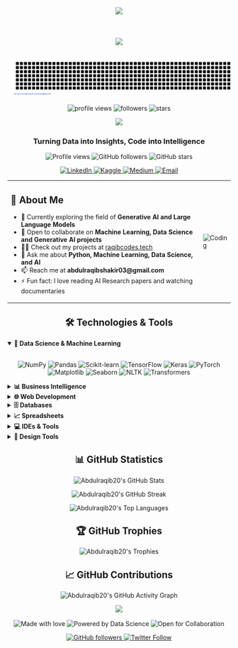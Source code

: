 <div align="center">
  <img src="https://readme-typing-svg.herokuapp.com/?lines=👋+Hi+there!+I'm+Abdulraqib+Omotosho;Welcome+to+my+GitHub+Profile!&font=Architects+Daughter&center=true&width=650&height=120&color=3EA84D&vCenter=true&size=45&duration=4000&pause=1000">
</div>

<h1 align="center">
  <a href="https://git.io/typing-svg">
    <img src="https://readme-typing-svg.herokuapp.com/?lines=I'm+a+Data+Scientist;I'm+a+Machine+Learning+Engineer;I'm+a+Generative+AI+Engineer;&center=true&size=30&width=800&duration=4000&pause=1000&color=F75C7E&background=FFFFFF00">
  </a>
</h1>

![gitartwork](gitartwork.svg)


<p align="center">
  <img src="https://komarev.com/ghpvc/?username=Abdulraqib20&label=Profile%20views&color=0e75b6&style=flat" alt="profile views" />
  <img src="https://img.shields.io/github/followers/Abdulraqib20?label=Followers&style=social" alt="followers" />
  <img src="https://img.shields.io/github/stars/Abdulraqib20?label=Stars&style=social" alt="stars" />
</p>

<div align="center">
  <img src="https://user-images.githubusercontent.com/74038190/212284115-f47cd8ff-2ffb-4b04-b5bf-4d1c14c0247f.gif" width="400">
</div>



<h3 align="center">Turning Data into Insights, Code into Intelligence</h3>

<p align="center">
  <img src="https://komarev.com/ghpvc/?username=abdulraqib20&label=Profile%20views&color=0e75b6&style=flat" alt="Profile views">
  <img src="https://img.shields.io/github/followers/Abdulraqib20?label=Followers&style=social" alt="GitHub followers">
  <img src="https://img.shields.io/github/stars/Abdulraqib20?label=Stars&style=social" alt="GitHub stars">
</p>

<p align="center">
  <a href="https://linkedin.com/in/abdulraqib-omotosho" target="_blank">
    <img src="https://img.shields.io/badge/-LinkedIn-0077B5?style=for-the-badge&logo=linkedin&logoColor=white" alt="LinkedIn">
  </a>
  <a href="https://kaggle.com/abdulraqib-omotosho" target="_blank">
    <img src="https://img.shields.io/badge/-Kaggle-20BEFF?style=for-the-badge&logo=kaggle&logoColor=white" alt="Kaggle">
  </a>
  <a href="https://medium.com/@abdulraqibshakir03" target="_blank">
    <img src="https://img.shields.io/badge/-Medium-12100E?style=for-the-badge&logo=medium&logoColor=white" alt="Medium">
  </a>
  <a href="mailto:abdulraqibshakir03@gmail.com">
    <img src="https://img.shields.io/badge/-Email-D14836?style=for-the-badge&logo=gmail&logoColor=white" alt="Email">
  </a>
</p>

<table align="center">
  <tr>
    <td>
      <h2>🚀 About Me</h2>
      <ul>
        <li>🔭 Currently exploring the field of <strong>Generative AI and Large Language Models</strong></li>
        <li>👯 Open to collaborate on <strong>Machine Learning, Data Science and Generative AI projects</strong></li>
        <li>👨‍💻 Check out my projects at <a href="https://raqibcodes.tech">raqibcodes.tech</a></li>
        <li>💬 Ask me about <strong>Python, Machine Learning, Data Science, and AI</strong></li>
        <li>📫 Reach me at <strong>abdulraqibshakir03@gmail.com</strong></li>
        <li>⚡ Fun fact: I love reading AI Research papers and watching documentaries</li>
      </ul>
    </td>
    <td>
      <img src="https://cdn.dribbble.com/users/1019864/screenshots/3079099/codeloop.gif" alt="Coding" width="100%">
    </td>
  </tr>
</table>

<h2 align="center">🛠️ Technologies & Tools</h2>

<details open>
<summary><b>🧠 Data Science & Machine Learning</b></summary>
<br>
<p align="center">
  <img src="https://img.shields.io/badge/NumPy-013243?style=for-the-badge&logo=numpy&logoColor=white" alt="NumPy">
  <img src="https://img.shields.io/badge/Pandas-150458?style=for-the-badge&logo=pandas&logoColor=white" alt="Pandas">
  <img src="https://img.shields.io/badge/SciKit--Learn-F7931E?style=for-the-badge&logo=scikit-learn&logoColor=white" alt="Scikit-learn">
  <img src="https://img.shields.io/badge/TensorFlow-FF6F00?style=for-the-badge&logo=tensorflow&logoColor=white" alt="TensorFlow">
  <img src="https://img.shields.io/badge/Keras-D00000?style=for-the-badge&logo=keras&logoColor=white" alt="Keras">
  <img src="https://img.shields.io/badge/PyTorch-EE4C2C?style=for-the-badge&logo=pytorch&logoColor=white" alt="PyTorch">
  <img src="https://img.shields.io/badge/Matplotlib-11557c?style=for-the-badge&logo=python&logoColor=white" alt="Matplotlib">
  <img src="https://img.shields.io/badge/Seaborn-3776AB?style=for-the-badge&logo=python&logoColor=white" alt="Seaborn">
  <img src="https://img.shields.io/badge/NLTK-154f3c?style=for-the-badge&logo=python&logoColor=white" alt="NLTK">
  <img src="https://img.shields.io/badge/Transformers-FFD43B?style=for-the-badge&logo=huggingface&logoColor=black" alt="Transformers">
</p>
</details>

<details>
<summary><b>📊 Business Intelligence</b></summary>
<br>
<p align="center">
  <img src="https://img.shields.io/badge/Power_BI-F2C811?style=for-the-badge&logo=powerbi&logoColor=black" alt="Power BI">
  <img src="https://img.shields.io/badge/Tableau-E97627?style=for-the-badge&logo=Tableau&logoColor=white" alt="Tableau">
</p>
</details>

<details>
<summary><b>🌐 Web Development</b></summary>
<br>
<p align="center">
  <img src="https://img.shields.io/badge/HTML5-E34F26?style=for-the-badge&logo=html5&logoColor=white" alt="HTML5">
  <img src="https://img.shields.io/badge/CSS3-1572B6?style=for-the-badge&logo=css3&logoColor=white" alt="CSS3">
</p>
</details>

<details>
<summary><b>🗄️ Databases</b></summary>
<br>
<p align="center">
  <img src="https://img.shields.io/badge/MySQL-4479A1?style=for-the-badge&logo=mysql&logoColor=white" alt="MySQL">
  <img src="https://img.shields.io/badge/PostgreSQL-336791?style=for-the-badge&logo=postgresql&logoColor=white" alt="PostgreSQL">
  <img src="https://img.shields.io/badge/BigQuery-4285F4?style=for-the-badge&logo=google-cloud&logoColor=white" alt="BigQuery">
  <img src="https://img.shields.io/badge/Microsoft_SQL_Server-CC2927?style=for-the-badge&logo=microsoft-sql-server&logoColor=white" alt="Microsoft SQL Server">
</p>
</details>

<details>
<summary><b>📈 Spreadsheets</b></summary>
<br>
<p align="center">
  <img src="https://img.shields.io/badge/Microsoft_Excel-217346?style=for-the-badge&logo=microsoft-excel&logoColor=white" alt="Microsoft Excel">
  <img src="https://img.shields.io/badge/Google_Sheets-34A853?style=for-the-badge&logo=google-sheets&logoColor=white" alt="Google Sheets">
</p>
</details>

<details>
<summary><b>💻 IDEs & Tools</b></summary>
<br>
<p align="center">
  <img src="https://img.shields.io/badge/PyCharm-000000?style=for-the-badge&logo=pycharm&logoColor=white" alt="PyCharm">
  <img src="https://img.shields.io/badge/Visual_Studio_Code-007ACC?style=for-the-badge&logo=visual-studio-code&logoColor=white" alt="Visual Studio Code">
  <img src="https://img.shields.io/badge/Jupyter-F37626?style=for-the-badge&logo=jupyter&logoColor=white" alt="Jupyter">
  <img src="https://img.shields.io/badge/Google_Colab-F9AB00?style=for-the-badge&logo=google-colab&logoColor=white" alt="Google Colab">
</p>
</details>

<details>
<summary><b>🎨 Design Tools</b></summary>
<br>
<p align="center">
  <img src="https://img.shields.io/badge/Adobe_XD-FF61F6?style=for-the-badge&logo=adobe-xd&logoColor=white" alt="Adobe XD">
  <img src="https://img.shields.io/badge/Adobe_Photoshop-31A8FF?style=for-the-badge&logo=adobe-photoshop&logoColor=white" alt="Adobe Photoshop">
  <img src="https://img.shields.io/badge/Figma-F24E1E?style=for-the-badge&logo=figma&logoColor=white" alt="Figma">
  <img src="https://img.shields.io/badge/Canva-00C4CC?style=for-the-badge&logo=canva&logoColor=white" alt="Canva">
</p>
</details>

<h2 align="center">📊 GitHub Statistics</h2>

<p align="center">
  <img src="https://github-readme-stats.vercel.app/api?username=Abdulraqib20&show_icons=true&count_private=true&theme=algolia&hide=contribs" alt="Abdulraqib20's GitHub Stats" />
</p>

<p align="center">
  <img src="https://github-readme-streak-stats.herokuapp.com/?user=Abdulraqib20&theme=algolia" alt="Abdulraqib20's GitHub Streak" />
</p>

<p align="center">
  <img src="https://github-readme-stats.vercel.app/api/top-langs/?username=Abdulraqib20&layout=compact&theme=algolia" alt="Abdulraqib20's Top Languages" />
</p>

<h2 align="center">🏆 GitHub Trophies</h2>

<p align="center">
  <img src="https://github-profile-trophy.vercel.app/?username=Abdulraqib20&theme=algolia&column=4&margin-w=15&margin-h=15" alt="Abdulraqib20's Trophies" />
</p>

<h2 align="center">📈 GitHub Contributions</h2>

<p align="center">
  <img src="https://github-readme-activity-graph.vercel.app/graph?username=Abdulraqib20&theme=react-dark" alt="Abdulraqib20's GitHub Activity Graph">
</p>




<div align="center">
  <img src="https://readme-typing-svg.herokuapp.com/?lines=Thanks+for+visiting+my+profile!;Feel+free+to+connect+with+me;Let's+collaborate+on+exciting+projects;Wishing+you+a+fantastic+day!&font=Fira%20Code&center=true&width=480&height=50&duration=4000&pause=1000&color=3EA84D">

  <p>
    <img src="https://img.shields.io/badge/Made%20with-%E2%9D%A4%EF%B8%8F-red.svg" alt="Made with love">
    <img src="https://img.shields.io/badge/Powered%20by-Data%20Science-blue.svg" alt="Powered by Data Science">
    <img src="https://img.shields.io/badge/Open%20for-Collaboration-green.svg" alt="Open for Collaboration">
  </p>

  <p>
    <a href="https://github.com/Abdulraqib20" target="_blank">
      <img src="https://img.shields.io/github/followers/Abdulraqib20?label=Follow&style=social" alt="GitHub followers">
    </a>
    <a href="https://twitter.com/raqibcodes" target="_blank">
      <img src="https://img.shields.io/twitter/follow/raqibcodes?style=social" alt="Twitter Follow">
    </a>
  </p>
</div>
